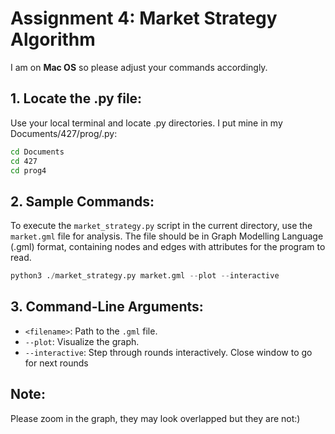 # Assignment 4: Market Strategy Algorithm

I am on **Mac OS** so please adjust your commands accordingly.

## 1. Locate the .py file:

Use your local terminal and locate .py directories.
I put mine in my Documents/427/prog/.py:

```bash
cd Documents
cd 427
cd prog4
```

## 2. Sample Commands:


To execute the `market_strategy.py` script in the current directory, use the `market.gml` file for analysis. The file should be in Graph Modelling Language (.gml) format, containing nodes and edges with attributes for the program to read.
```python
python3 ./market_strategy.py market.gml --plot --interactive
```
## 3. Command-Line Arguments:

- `<filename>`: Path to the `.gml` file. 
- `--plot`: Visualize the graph. 
-  `--interactive`: Step through rounds interactively. Close window to go for next rounds

## Note:
Please zoom in the graph, they may look overlapped but they are not:)
